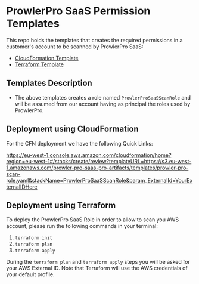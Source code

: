 # ProwlerPro SaaS Permission Templates
This repo holds the templates that creates the required permissions in a customer's account to be scanned by ProwlerPro SaaS:

- [CloudFormation Template](./cloudformation/prowler-pro-scan-role.yaml)
- [Terraform Template](./terraform/main.tf)

## Templates Description

- The above templates creates a role named `ProwlerProSaaSScanRole` and will be assumed from our account having as principal the roles used by ProwlerPro.

## Deployment using CloudFormation

For the CFN deployment we have the following Quick Links:

https://eu-west-1.console.aws.amazon.com/cloudformation/home?region=eu-west-1#/stacks/create/review?templateURL=https://s3.eu-west-1.amazonaws.com/prowler-pro-saas-pro-artifacts/templates/prowler-pro-scan-role.yaml&stackName=ProwlerProSaaSScanRole&param_ExternalId=YourExternalIDHere

## Deployment using Terraform

To deploy the ProwlerPro SaaS Role in order to allow to scan you AWS account, please run the following commands in your terminal:
1. `terraform init`
2. `terraform plan`
3. `terraform apply`

During the `terraform plan` and `terraform apply` steps you will be asked for your AWS External ID.
Note that Terraform will use the AWS credentials of your default profile.
